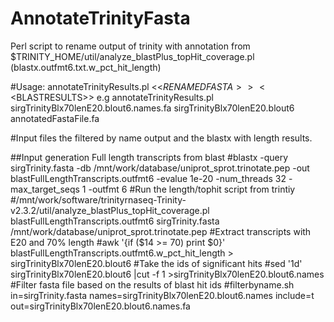# AnnotateTrinityFasta

Perl script to rename output of trinity with annotation from $TRINITY_HOME/util/analyze_blastPlus_topHit_coverage.pl (blastx.outfmt6.txt.w_pct_hit_length)

#Usage:
 annotateTrinityResults.pl <<$RENAMEDFASTA>> <<$BLASTRESULTS>>
 e.g annotateTrinityResults.pl sirgTrinityBlx70lenE20.blout6.names.fa sirgTrinityBlx70lenE20.blout6  annotatedFastaFile.fa

#Input files 
the filtered by name output and the blastx with length results.

##Input generation
 Full length transcripts from blast
        #blastx  -query sirgTrinity.fasta -db /mnt/work/database/uniprot_sprot.trinotate.pep -out blastFullLengthTranscripts.outfmt6 -evalue 1e-20 -num_threads 32 -max_target_seqs 1 -outfmt 6
#Run the length/tophit script from trintiy
        #/mnt/work/software/trinityrnaseq-Trinity-v2.3.2/util/analyze_blastPlus_topHit_coverage.pl blastFullLengthTranscripts.outfmt6 sirgTrinity.fasta /mnt/work/database/uniprot_sprot.trinotate.pep
#Extract transcripts with E20 and 70% length
        #awk '{if ($14 >= 70) print $0}' blastFullLengthTranscripts.outfmt6.w_pct_hit_length > sirgTrinityBlx70lenE20.blout6
#Take the ids of significant hits
        #sed '1d' sirgTrinityBlx70lenE20.blout6  |cut -f 1 >sirgTrinityBlx70lenE20.blout6.names
#Filter fasta file based on the results of blast hit ids
        #filterbyname.sh in=sirgTrinity.fasta names=sirgTrinityBlx70lenE20.blout6.names include=t out=sirgTrinityBlx70lenE20.blout6.names.fa

